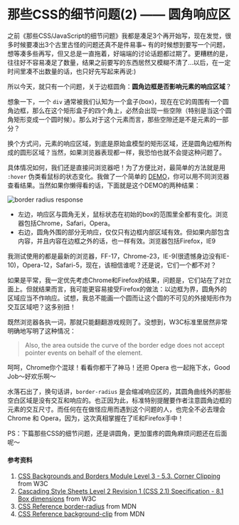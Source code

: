 # 那些CSS的细节问题(2) —— 圆角响应区

之前《那些CSS/JavaScript的细节问题》我都是凑足3个再开始写，现在发觉，很多时候要凑出3个古里古怪的问题还真不是件易事~ 有的时候想到要写一个问题，想等凑多些再写，但又总是一直拖着，好端端的讨论话题都过期了。更糟糕的是，往往好不容易凑足了数量，结果之前要写的东西居然又模糊不清了...以后，在一定时间里凑不出数量的话，也只好先写起来再说:)

所以今天，就只有一个问题，关于边框圆角：**圆角边框是否影响元素的响应区域**？

想象一下，一个 `div` 通常被我们认知为一个盒子(box)，现在在它的周围有一个圆角边框，那么在这个矩形盒子的四个角上，必然会出现一些空隙（特别是当这个圆角矩形变成一个圆时候）。那么对于这个元素而言，那些空隙还是不是元素的一部分？

换个方式问，元素的响应区域，到底是原始盒模型的矩形区域，还是圆角边框所构成的圆形区域？当然，如果浏览器表现都一样，我恐怕也就不会提这种问题了。

具体情况如何，我们还是直接问浏览器吧！为了方便比对，最简单的方法就是用 `:hover` 伪类看鼠标的状态变化。我做了一个简单的 [DEMO](http://www.swordair.com/demos/border-radius-affects-response-area/)，你可以用不同浏览器查看结果。当然如果你懒得看的话，下面就是这个DEMO的两种结果：

![border radius response](https://swordair.com/content/images/2014/Jan/border_radius_response.png)

- 左边，响应区与圆角无关，鼠标状态在初始的box的范围里全都有变化。浏览器包括Chrome，Safari，Opera。
- 右边，圆角外围的部分无响应，仅仅只有边框内部区域有效。但如果内部包含内容，并且内容在边框之外的话，也一样有效。浏览器包括Firefox，IE9

我测试使用的都是最新的浏览器，FF-17，Chrome-23，IE-9(很遗憾身边没有IE-10)，Opera-12，Safari-5，现在，该相信谁呢？还是说，它们一个都不对？

如果是平常，我一定优先考虑Chrome和Firefox的结果，问题是，它们站在了对立面上。但就结果而言，我可能更容易接受Firefox的做法：以边框为界，圆角外的区域应当不作响应。试想，我总不能画一个圆而让这个圆的不可见的外接矩形作为交互区域吧？这多别扭！

既然浏览器各执一词，那就只能翻翻游戏规则了。没想到，W3C标准里居然非常明确地写明了这种情况：

> Also, the area outside the curve of the border edge does not accept pointer events on behalf of the element.

呵呵，Chrome你个混球！看看你都干了神马！还把 Opera 也一起拖下水，Good Job～好欢乐啊～

水落石出了，换句话讲，`border-radius` 是会缩减响应区的，其圆角曲线外的那些空白区域是没有交互和响应的。也正因为此，标准特别提醒要作者注意圆角边框的元素的交互尺寸。而任何在在做怪应用而遇到这个问题的人，也完全不必去理会 Chrome 和 Opera，因为，这次真相掌握在了IE和Firefox手中！

PS：下篇那些CSS的细节问题，还是讲圆角，更加蛋疼的圆角麻烦问题还在后面呢～

#### 参考资料
1. [CSS Backgrounds and Borders Module Level 3 - 5.3. Corner Clipping](http://www.w3.org/TR/css3-background/#corner-clipping) from W3C
2. [Cascading Style Sheets Level 2 Revision 1 (CSS 2.1) Specification - 8.1 Box dimensions](http://www.w3.org/TR/CSS21/box.html#box-dimensions) from W3C
3. [CSS Reference border-radius](https://developer.mozilla.org/en-US/docs/CSS/border-radius) from MDN
4. [CSS Reference background-clip](https://developer.mozilla.org/en-US/docs/CSS/background-clip) from MDN
